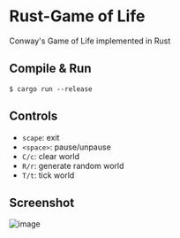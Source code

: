 # Rust-Game of Life
Conway's Game of Life implemented in Rust

## Compile & Run
```$ cargo run --release```
## Controls
* `scape`: exit
* `<space>`: pause/unpause
* `C/c`: clear world
* `R/r`: generate random world
* `T/t`: tick world
## Screenshot
![image](https://user-images.githubusercontent.com/1664307/70676006-11082600-1c8b-11ea-85d2-23703cf4218a.png)
